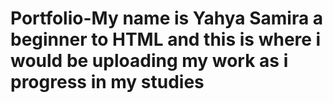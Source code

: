 # Portfolio-My name is Yahya Samira a beginner to HTML and this is where i would be uploading my work as i progress in my studies
